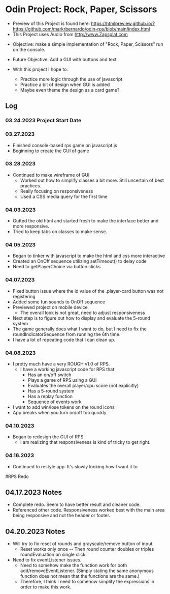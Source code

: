 # Odin Project: Rock, Paper, Scissors
* Preview of this Project is found here: https://htmlpreview.github.io/?https://github.com/markrbernardo/odin-rps/blob/main/index.html
* This Project uses Audio from http://www.Zapsplat.com
- Objective: make a simple implementation of "Rock, Paper, Scissors" run on the console.
- Future Objective: Add a GUI with buttons and text

- With this project I hope to:
    - Practice more logic through the use of javascript
    - Practice a bit of design when GUI is added
    - Maybe even theme the design as a card game?

## Log
### 03.24.2023 Project Start Date
### 03.27.2023
- Finished console-based rps game on javascript.js
- Beginning to create the GUI of game

### 03.28.2023
- Continued to make wireframe of GUI
    - Worked out how to simplify classes a bit more. Still uncertain of best practices.
    - Really focusing on responsiveness
    - Used a CSS media query for the first time

### 04.03.2023
- Gutted the old html and started fresh to make the interface better and more responsive.
- Tried to keep tabs on classes to make sense.

### 04.05.2023
- Began to tinker with javascript to make the html and css more interactive
- Created an OnOff sequence utilizing setTimeout() to delay code
- Need to getPlayerChoice via button clicks

### 04.07.2023
- Fixed button issue where the id value of the .player-card button was not registering 
- Added some fun sounds to OnOff sequence
- Previewed project on mobile device
    - The overall look is not great, need to adjust responsiveness
- Next step is to figure out how to display and evaluate the 5-round system
- The game generally does what I want to do, but I need to fix the roundIndicatorSequence from running the 6th time.
- I have a lot of repeating code that I can clean up.

### 04.08.2023
- I pretty much have a very ROUGH v1.0 of RPS.
    - I have a working javascript code for RPS that
        - Has an on/off switch
        - Plays a game of RPS using a GUI
        - Evaluates the overall player/cpu score (not explicitly)
        - Has a 5-round system
        - Has a replay function
        - Sequence of events work
- I want to add win/lose tokens on the round icons
- App breaks when you turn on/off too quickly

### 04.10.2023
- Began to redesign the GUI of RPS
    - I am realizing that responsiveness is kind of tricky to get right.

### 04.16.2023
- Continued to restyle app. It's slowly looking how I want it to

#RPS Redo
## 04.17.2023 Notes
- Complete redo. Seem to have better result and cleaner code.
- Referenced other code. Responsiveness worked best with the main area being responsive and not the header or footer.

## 04.20.2023 Notes
- Will try to fix reset of rounds and grayscale/remove button of input.
    - Reset works only once -- Then round counter doubles or triples roundEvaluation on single click.
- Need to fix eventListener issues. 
    - Need to somehow make the function work for both add/removeEventListener. (Simply stating the same anonymous function does not mean that the functions are the same.)
    - Therefore, I think I need to somehow simplify the expressions in order to make this work.